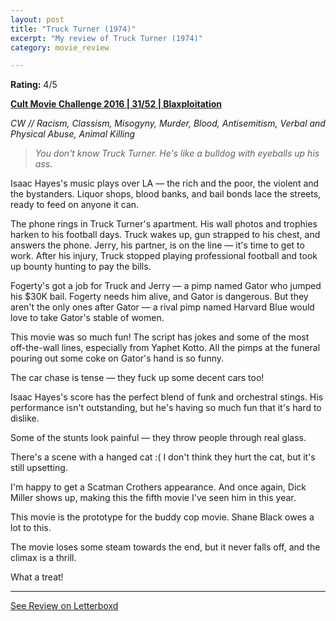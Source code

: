 ```yaml
---
layout: post
title: "Truck Turner (1974)"
excerpt: "My review of Truck Turner (1974)"
category: movie_review

---
```


**Rating:** 4/5

<b><a href="https://boxd.it/q7ygw/detail" title="Cult Movie Challenge 2016 | 31/52 | Blaxploitation">Cult Movie Challenge 2016 | 31/52 | Blaxploitation</a></b>

<i>CW // Racism, Classism, Misogyny, Murder, Blood, Antisemitism, Verbal and Physical Abuse, Animal Killing</i>

<blockquote><i>You don't know Truck Turner. He's like a bulldog with eyeballs up his ass.</i></blockquote>
Isaac Hayes's music plays over LA — the rich and the poor, the violent and the bystanders. Liquor shops, blood banks, and bail bonds lace the streets, ready to feed on anyone it can.

The phone rings in Truck Turner's apartment. His wall photos and trophies harken to his football days. Truck wakes up, gun strapped to his chest, and answers the phone. Jerry, his partner, is on the line — it's time to get to work. After his injury, Truck stopped playing professional football and took up bounty hunting to pay the bills.

Fogerty's got a job for Truck and Jerry — a pimp named Gator who jumped his $30K bail. Fogerty needs him alive, and Gator is dangerous. But they aren't the only ones after Gator — a rival pimp named Harvard Blue would love to take Gator's stable of women.

This movie was so much fun! The script has jokes and some of the most off-the-wall lines, especially from Yaphet Kotto. All the pimps at the funeral pouring out some coke on Gator's hand is so funny.

The car chase is tense — they fuck up some decent cars too!

Isaac Hayes's score has the perfect blend of funk and orchestral stings. His performance isn't outstanding, but he's having so much fun that it's hard to dislike.

Some of the stunts look painful — they throw people through real glass.

There's a scene with a hanged cat :( I don't think they hurt the cat, but it's still upsetting.

I'm happy to get a Scatman Crothers appearance. And once again, Dick Miller shows up, making this the fifth movie I've seen him in this year.

This movie is the prototype for the buddy cop movie. Shane Black owes a lot to this.

The movie loses some steam towards the end, but it never falls off, and the climax is a thrill.

What a treat!

<hr>

[See Review on Letterboxd](https://boxd.it/60TwXd)
